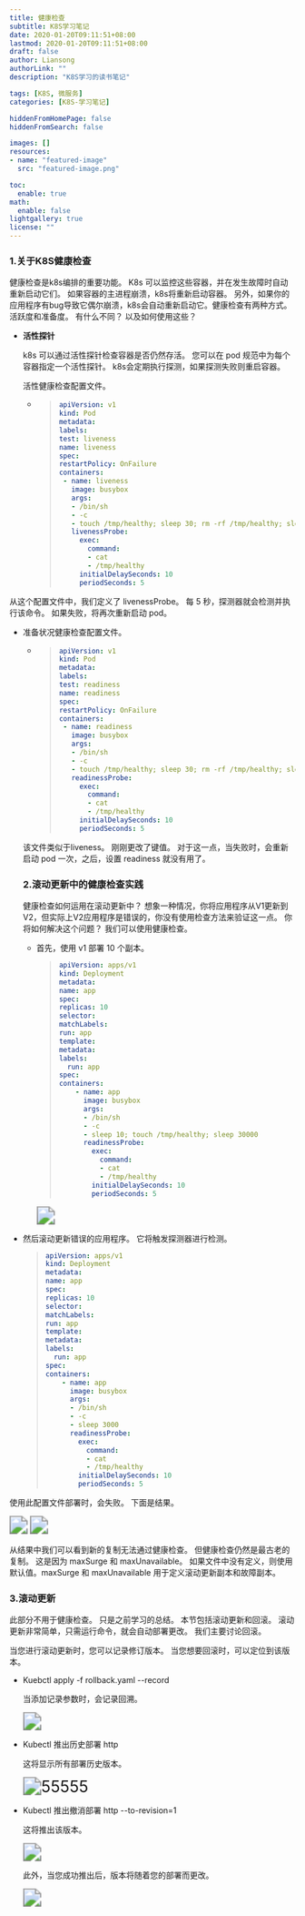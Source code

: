 ```yaml
---
title: 健康检查
subtitle: K8S学习笔记
date: 2020-01-20T09:11:51+08:00
lastmod: 2020-01-20T09:11:51+08:00
draft: false
author: Liansong
authorLink: ""
description: "K8S学习的读书笔记"

tags: [K8S, 微服务]
categories: [K8S-学习笔记]

hiddenFromHomePage: false
hiddenFromSearch: false

images: []
resources:
- name: "featured-image"
  src: "featured-image.png"

toc:
  enable: true
math:
  enable: false
lightgallery: true
license: ""
---
```


### 1.关于K8S健康检查

健康检查是k8s编排的重要功能。 K8s 可以监控这些容器，并在发生故障时自动重新启动它们。 如果容器的主进程崩溃，k8s将重新启动容器。 另外，如果你的应用程序有bug导致它偶尔崩溃，k8s会自动重新启动它。健康检查有两种方式。 活跃度和准备度。 有什么不同？ 以及如何使用这些？

- **活性探针**

   k8s 可以通过活性探针检查容器是否仍然存活。 您可以在 pod 规范中为每个容器指定一个活性探针。 k8s会定期执行探测，如果探测失败则重启容器。

   活性健康检查配置文件。
   
   - > ```yaml
     > apiVersion: v1
     > kind: Pod
     > metadata:
     > labels:
     > test: liveness
     > name: liveness
     > spec:
     > restartPolicy: OnFailure
     > containers:
     >  - name: liveness
     >    image: busybox
     >    args:
     >    - /bin/sh
     >    - -c
     >    - touch /tmp/healthy; sleep 30; rm -rf /tmp/healthy; sleep 60
     >    livenessProbe:
     >      exec:
     >        command:
     >        - cat
     >        - /tmp/healthy
     >      initialDelaySeconds: 10
     >      periodSeconds: 5
     > ```

从这个配置文件中，我们定义了 livenessProbe。 每 5 秒，探测器就会检测并执行该命令。 如果失败，将再次重新启动 pod。

- 准备状况健康检查配置文件。

  - > ```yaml
    > apiVersion: v1
    > kind: Pod
    > metadata:
    > labels:
    > test: readiness
    > name: readiness
    > spec:
    > restartPolicy: OnFailure
    > containers:
    >  - name: readiness
    >    image: busybox
    >    args:
    >    - /bin/sh
    >    - -c
    >    - touch /tmp/healthy; sleep 30; rm -rf /tmp/healthy; sleep 60
    >    readinessProbe:
    >      exec:
    >        command:
    >        - cat
    >        - /tmp/healthy
    >      initialDelaySeconds: 10
    >      periodSeconds: 5
    > ```

  该文件类似于liveness。 刚刚更改了键值。 对于这一点，当失败时，会重新启动 pod 一次，之后，设置 readiness 就没有用了。

  ### 2.滚动更新中的健康检查实践

  健康检查如何运用在滚动更新中？ 想象一种情况，你将应用程序从V1更新到V2，但实际上V2应用程序是错误的，你没有使用检查方法来验证这一点。 你将如何解决这个问题？ 我们可以使用健康检查。

  - 首先，使用 v1 部署 10 个副本。

    >```yaml
    >apiVersion: apps/v1
    >kind: Deployment
    >metadata:
    >name: app
    >spec:
    >replicas: 10
    >selector:
    >matchLabels:
    > run: app
    >template:
    >metadata:
    > labels:
    >   run: app
    >spec:
    > containers:
    >     - name: app
    >       image: busybox
    >       args:
    >       - /bin/sh
    >       - -c
    >       - sleep 10; touch /tmp/healthy; sleep 30000
    >       readinessProbe:
    >         exec:
    >           command:
    >           - cat
    >           - /tmp/healthy
    >         initialDelaySeconds: 10
    >         periodSeconds: 5
    >```

    <img src="https://cdn.jsdelivr.net/gh/yeliansong/github-blog-PIC/blog-images007S8ZIlgy1gdpzbx6r8oj318i0qm7wh.jpg" style="zoom:200%;" />

- 然后滚动更新错误的应用程序。 它将触发探测器进行检测。

   >```yaml
   >apiVersion: apps/v1
   >kind: Deployment
   >metadata:
   >name: app
   >spec:
   >replicas: 10
   >selector:
   >matchLabels:
   > run: app
   >template:
   >metadata:
   > labels:
   >   run: app
   >spec:
   > containers:
   >     - name: app
   >       image: busybox
   >       args:
   >       - /bin/sh
   >       - -c
   >       - sleep 3000
   >       readinessProbe:
   >         exec:
   >           command:
   >           - cat
   >           - /tmp/healthy
   >         initialDelaySeconds: 10
   >         periodSeconds: 5
   >```

 使用此配置文件部署时，会失败。 下面是结果。

<img src="https://cdn.jsdelivr.net/gh/yeliansong/github-blog-PIC/blog-images007S8ZIlgy1gdpzk08tjbj313i0qe4qp.jpg" style="zoom:200%;" />

<img src="https://cdn.jsdelivr.net/gh/yeliansong/github-blog-PIC/blog-images007S8ZIlgy1gdpztqjufbj30qa0zqx47.jpg" style="zoom:200%;" />

从结果中我们可以看到新的复制无法通过健康检查。 但健康检查仍然是最古老的复制。 这是因为 maxSurge 和 maxUnavailable。 如果文件中没有定义，则使用默认值。maxSurge 和 maxUnavailable 用于定义滚动更新副本和故障副本。

### 3.滚动更新

此部分不用于健康检查。 只是之前学习的总结。 本节包括滚动更新和回滚。 滚动更新非常简单，只需运行命令，就会自动部署更改。 我们主要讨论回滚。

当您进行滚动更新时，您可以记录修订版本。 当您想要回滚时，可以定位到该版本。

- Kuebctl apply -f rollback.yaml --record

   当添加记录参数时，会记录回溯。

   <img src="https://cdn.jsdelivr.net/gh/yeliansong/github-blog-PIC/blog-images00831rSTgy1gdp45c5s14j31ig0oohdt.jpg" style="zoom:200%;" />

- Kubectl 推出历史部署 http

   这将显示所有部署历史版本。

   <img src="https://p.ipic.vip/zttryj.jpg" alt="55555" style="zoom:200%;" />

- Kubectl 推出撤消部署 http --to-revision=1

   这将推出该版本。

   <img src="https://cdn.jsdelivr.net/gh/yeliansong/github-blog-PIC/blog-images00831rSTgy1gdp46orwccj31mw0aa4gs.jpg" style="zoom:200%;" />

   此外，当您成功推出后，版本将随着您的部署而更改。

   <img src="https://cdn.jsdelivr.net/gh/yeliansong/github-blog-PIC/blog-images00831rSTgy1gdp47k5pepj31760bo170.jpg" style="zoom:200%;" />